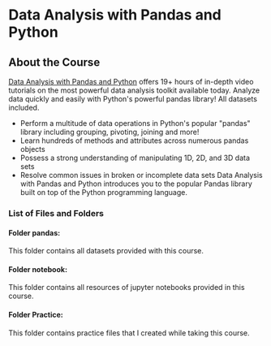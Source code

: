 # Data Analysis with Pandas and Python

## About the Course
[Data Analysis with Pandas and Python](https://www.udemy.com/course/data-analysis-with-pandas/) offers 19+ hours of in-depth video tutorials on the most powerful data analysis toolkit available today.
Analyze data quickly and easily with Python's powerful pandas library! All datasets included.
* Perform a multitude of data operations in Python's popular "pandas" library including grouping, pivoting, joining and more!
* Learn hundreds of methods and attributes across numerous pandas objects
* Possess a strong understanding of manipulating 1D, 2D, and 3D data sets
* Resolve common issues in broken or incomplete data sets
Data Analysis with Pandas and Python introduces you to the popular Pandas library built on top of the Python programming language. 

### List of Files and Folders

#### Folder pandas: 
This folder contains all datasets provided with this course.

#### Folder notebook:
This folder contains all resources of jupyter notebooks provided in this course.

#### Folder Practice:
This folder contains practice files that I created while taking this course.
